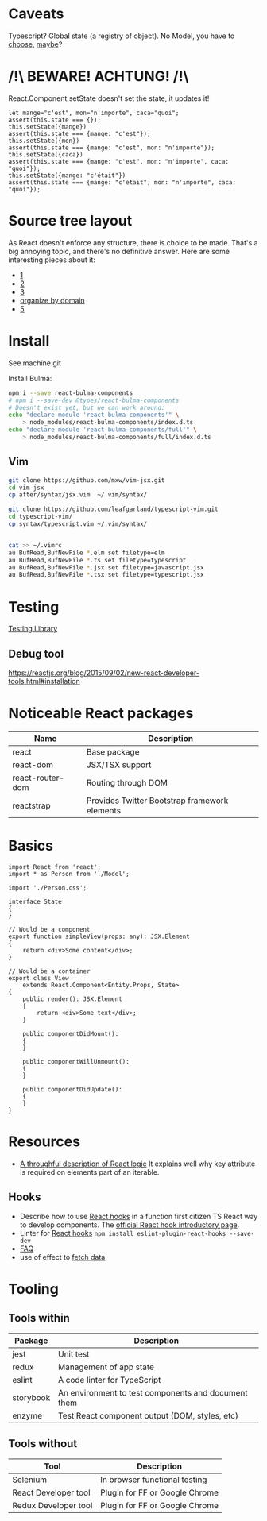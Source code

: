 # Caveats

Typescript?
Global state (a registry of object).
No Model, you have to [choose](https://reactjs.org/community/model-management.html),
[maybe](https://hackernoon.com/introducing-react-axiom-84bf37a50adb)?

# /!\ BEWARE! ACHTUNG! /!\

React.Component.setState doesn't set the state, it updates it!

```
let mange="c'est", mon="n'importe", caca="quoi";
assert(this.state === {});
this.setState({mange})
assert(this.state === {mange: "c'est"});
this.setState({mon})
assert(this.state === {mange: "c'est", mon: "n'importe"});
this.setState({caca})
assert(this.state === {mange: "c'est", mon: "n'importe", caca: "quoi"});
this.setState({mange: "c'était"})
assert(this.state === {mange: "c'était", mon: "n'importe", caca: "quoi"});
```
# Source tree layout

As React doesn't enforce any structure, there is choice to be made. That's a big annoying topic,
and there's no definitive answer. Here are some interesting pieces about it:

- [1](https://medium.com/@alexmngn/how-to-better-organize-your-react-applications-2fd3ea1920f1)
- [2](https://hackernoon.com/the-100-correct-way-to-structure-a-react-app-or-why-theres-no-such-thing-3ede534ef1ed)
- [3](https://daveceddia.com/react-project-structure/)
- [organize by domain](https://marmelab.com/blog/2015/12/17/react-directory-structure.html)
- [5](https://blog.bitsrc.io/structuring-a-react-project-a-definitive-guide-ac9a754df5eb)

# Install

See machine.git

Install Bulma:
```sh
npm i --save react-bulma-components
# npm i --save-dev @types/react-bulma-components
# Doesn't exist yet, but we can work around:
echo "declare module 'react-bulma-components'" \
    > node_modules/react-bulma-components/index.d.ts
echo "declare module 'react-bulma-components/full'" \
    > node_modules/react-bulma-components/full/index.d.ts
```

## Vim

```sh
git clone https://github.com/mxw/vim-jsx.git
cd vim-jsx
cp after/syntax/jsx.vim  ~/.vim/syntax/

git clone https://github.com/leafgarland/typescript-vim.git
cd typescript-vim/
cp syntax/typescript.vim ~/.vim/syntax/


cat >> ~/.vimrc
au BufRead,BufNewFile *.elm set filetype=elm
au BufRead,BufNewFile *.ts set filetype=typescript
au BufRead,BufNewFile *.jsx set filetype=javascript.jsx
au BufRead,BufNewFile *.tsx set filetype=typescript.jsx
```

# Testing

[Testing Library](https://testing-library.com/)


## Debug tool

https://reactjs.org/blog/2015/09/02/new-react-developer-tools.html#installation


# Noticeable React packages

Name | Description
--- | ---
react | Base package
react-dom | JSX/TSX support
react-router-dom | Routing through DOM
reactstrap | Provides Twitter Bootstrap framework elements

# Basics

```tsx
import React from 'react';
import * as Person from './Model';

import './Person.css';

interface State
{
}

// Would be a component
export function simpleView(props: any): JSX.Element
{
    return <div>Some content</div>;
}

// Would be a container
export class View
    extends React.Component<Entity.Props, State>
{
    public render(): JSX.Element
    {
        return <div>Some text</div>;
    }

    public componentDidMount():
    {
    }

    public componentWillUnmount():
    {
    }

    public componentDidUpdate():
    {
    }
}
```

# Resources

- [A throughful description of React logic](https://overreacted.io/react-as-a-ui-runtime/)
  It explains well why key attribute is required on elements part of an iterable.

## Hooks

- Describe how to use [React hooks](https://medium.com/@jrwebdev/react-hooks-in-typescript-88fce7001d0d)
  in a function first citizen TS React way to develop components. The [official React hook
  introductory page](https://reactjs.org/docs/hooks-intro.html).
- Linter for [React hooks](https://reactjs.org/docs/hooks-rules.html)
  `npm install eslint-plugin-react-hooks --save-dev`
- [FAQ](https://reactjs.org/docs/hooks-faq.html)
- use of effect to [fetch data](https://www.robinwieruch.de/react-hooks-fetch-data/)

# Tooling

## Tools within

Package | Description
--- | ---
jest | Unit test
redux | Management of app state
eslint | A code linter for TypeScript
storybook | An environment to test components and document them
enzyme | Test React component output (DOM, styles, etc)

## Tools without

Tool | Description
--- | ---
Selenium | In browser functional testing
React Developer tool | Plugin for FF or Google Chrome
Redux Developer tool |Plugin for FF or Google Chrome
